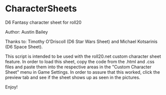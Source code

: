 # CharacterSheets

D6 Fantasy character sheet for roll20

Author: Austin Bailey 

Thanks to: Timothy O'Driscoll (D6 Star Wars Sheet) and Michael Kotsarinis (D6 Space Sheet).

This script is intended to be used with the roll20.net custom character sheet feature. In order to load this sheet,
copy the code from the .html and .css files and paste them into the respective areas in the "Custom Character Sheet" menu in Game Settings.  In order to assure that this worked, click the preview tab and see if the sheet shows up as seen in the pictures. 

Enjoy!
